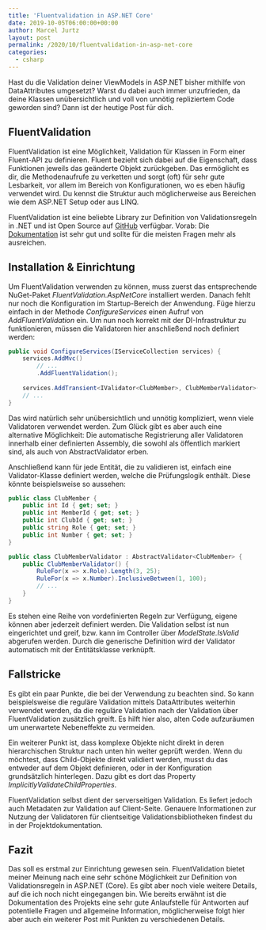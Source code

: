 ```yaml
---
title: 'Fluentvalidation in ASP.NET Core'
date: 2019-10-05T06:00:00+00:00
author: Marcel Jurtz
layout: post
permalink: /2020/10/fluentvalidation-in-asp-net-core
categories:
  - csharp
---
```


Hast du die Validation deiner ViewModels in ASP.NET bisher mithilfe von DataAttributes umgesetzt? Warst du dabei auch immer unzufrieden, da deine Klassen unübersichtlich und voll von unnötig repliziertem Code geworden sind? Dann ist der heutige Post für dich.

## FluentValidation

FluentValidation ist eine Möglichkeit, Validation für Klassen in Form einer Fluent-API zu definieren. Fluent bezieht sich dabei auf die Eigenschaft, dass Funktionen jeweils das geänderte Objekt zurückgeben. Das ermöglicht es dir, die Methodenaufrufe zu verketten und sorgt (oft) für sehr gute Lesbarkeit, vor allem im Bereich von Konfigurationen, wo es eben häufig verwendet wird. Du kennst die Struktur auch möglicherweise aus Bereichen wie dem ASP.NET Setup oder aus LINQ.

FluentValidation ist eine beliebte Library zur Definition von Validationsregeln in .NET und ist Open Source auf [GitHub](https://github.com/FluentValidation) verfügbar. Vorab: Die [Dokumentation](https://docs.fluentvalidation.net/en/latest/index.html) ist sehr gut und sollte für die meisten Fragen mehr als ausreichen.

## Installation & Einrichtung

Um FluentValidation verwenden zu können, muss zuerst das entsprechende NuGet-Paket *FluentValidation.AspNetCore* installiert werden. Danach fehlt nur noch die Konfiguration im Startup-Bereich der Anwendung. Füge hierzu einfach in der Methode *ConfigureServices* einen Aufruf von *AddFluentValidation* ein. Um nun noch korrekt mit der DI-Infrastruktur zu funktionieren, müssen die Validatoren hier anschließend noch definiert werden:

```csharp
public void ConfigureServices(IServiceCollection services) {
    services.AddMvc()
        // ...
        .AddFluentValidation();
    
    services.AddTransient<IValidator<ClubMember>, ClubMemberValidator>();
    // ...
}
```

Das wird natürlich sehr unübersichtlich und unnötig kompliziert, wenn viele Validatoren verwendet werden. Zum Glück gibt es aber auch eine alternative Möglichkeit: Die automatische Registrierung aller Validatoren innerhalb einer definierten Assembly, die sowohl als öffentlich markiert sind, als auch von AbstractValidator erben.

Anschließend kann für jede Entität, die zu validieren ist, einfach eine Validator-Klasse definiert werden, welche die Prüfungslogik enthält. Diese könnte beispielsweise so aussehen:

```csharp
public class ClubMember {
	public int Id { get; set; }
    public int MemberId { get; set; }
    public int ClubId { get; set; }
    public string Role { get; set; }
    public int Number { get; set; }
}

public class ClubMemberValidator : AbstractValidator<ClubMember> {
	public ClubMemberValidator() {
		RuleFor(x => x.Role).Length(3, 25);
		RuleFor(x => x.Number).InclusiveBetween(1, 100);
        // ...
	}
}
```

Es stehen eine Reihe von vordefinierten Regeln zur Verfügung, eigene können aber jederzeit definiert werden. Die Validation selbst ist nun eingerichtet und greif, bzw. kann im Controller über *ModelState.IsValid* abgerufen werden. Durch die generische Definition wird der Validator automatisch mit der Entitätsklasse verknüpft.

## Fallstricke

Es gibt ein paar Punkte, die bei der Verwendung zu beachten sind. So kann beispielsweise die reguläre Validation mittels DataAttributes weiterhin verwendet werden, da die reguläre Validation nach der Validation über FluentValidation zusätzlich greift. Es hilft hier also, alten Code aufzuräumen um unerwartete Nebeneffekte zu vermeiden.

Ein weiterer Punkt ist, dass komplexe Objekte nicht direkt in deren hierarchischen Struktur nach unten hin weiter geprüft werden. Wenn du möchtest, dass Child-Objekte direkt validiert werden, musst du das entweder auf dem Objekt definieren, oder in der Konfiguration grundsätzlich hinterlegen. Dazu gibt es dort das Property *ImplicitlyValidateChildProperties*.

FluentValidation selbst dient der serverseitigen Validation. Es liefert jedoch auch Metadaten zur Validation auf Client-Seite. Genauere Informationen zur Nutzung der Validatoren für clientseitige Validationsbibliotheken findest du in der Projektdokumentation.

## Fazit

Das soll es erstmal zur Einrichtung gewesen sein. FluentValidation bietet meiner Meinung nach eine sehr schöne Möglichkeit zur Definition von Validationsregeln in ASP.NET (Core). Es gibt aber noch viele weitere Details, auf die ich noch nicht eingegangen bin. Wie bereits erwähnt ist die Dokumentation des Projekts eine sehr gute Anlaufstelle für Antworten auf potentielle Fragen und allgemeine Information, möglicherweise folgt hier aber auch ein weiterer Post mit Punkten zu verschiedenen Details.

